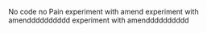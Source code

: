 No code no Pain
experiment with amend
experiment with amendddddddddd
experiment with amendddddddddd
